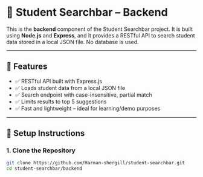 # 🎯 Student Searchbar – Backend

This is the **backend** component of the Student Searchbar project. It is built using **Node.js** and **Express**, and it provides a RESTful API to search student data stored in a local JSON file. No database is used.

---

## 📁 Features

- ✅ RESTful API built with Express.js  
- ✅ Loads student data from a local JSON file  
- ✅ Search endpoint with case-insensitive, partial match  
- ✅ Limits results to top 5 suggestions  
- ✅ Fast and lightweight – ideal for learning/demo purposes  

---

## 🚀 Setup Instructions

### 1. Clone the Repository

```bash
git clone https://github.com/Harman-shergill/student-searchbar.git
cd student-searchbar/backend
